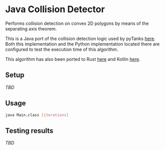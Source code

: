 # Java Collision Detector
Performs collision detection on convex 2D polygons by means of the separating axis theorem.

This is a Java port of the collision detection logic used by pyTanks 
[here](https://github.com/JoelEager/pyTanks.Server/blob/master/gameLogic/collisionDetector.py). Both this 
implementation and the Python implementation located there are configured to test the execution time of this algorithm.

This algorithm has also been ported to Rust [here](https://github.com/JoelEager/Rust-Collision-Detector) and Kotlin 
[here](https://github.com/JoelEager/Kotlin-Collision-Detector).

## Setup
*TBD*

## Usage
```bash
java Main.class [iterations]
```

## Testing results
*TBD*